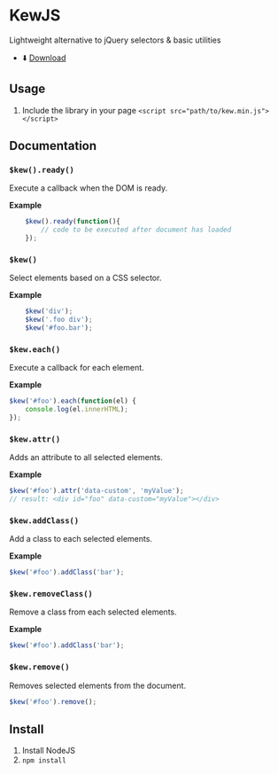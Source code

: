 # KewJS

Lightweight alternative to jQuery selectors & basic utilities

* :arrow_down: [Download](https://raw.githubusercontent.com/RodRitter/kewjs/master/dist/kew.min.js)

## Usage

1. Include the library in your page `<script src="path/to/kew.min.js"></script>`

## Documentation

### `$kew().ready()`

Execute a callback when the DOM is ready.

**Example**

```javascript
    $kew().ready(function(){
        // code to be executed after document has loaded
    });
```

### `$kew()`

Select elements based on a CSS selector.

**Example**

```javascript
    $kew('div');
    $kew('.foo div');
    $kew('#foo.bar');
```

### `$kew.each()`

Execute a callback for each element.

**Example**

```javascript
$kew('#foo').each(function(el) {
    console.log(el.innerHTML);
});
```

### `$kew.attr()`

Adds an attribute to all selected elements.

**Example**

```javascript
$kew('#foo').attr('data-custom', 'myValue');
// result: <div id="foo" data-custom="myValue"></div>
```

### `$kew.addClass()`

Add a class to each selected elements.

**Example**

```javascript
$kew('#foo').addClass('bar');
```

### `$kew.removeClass()`

Remove a class from each selected elements.

**Example**

```javascript
$kew('#foo').addClass('bar');
```

### `$kew.remove()`

Removes selected elements from the document.

```javascript
$kew('#foo').remove();
```

## Install

1. Install NodeJS
2. `npm install`
